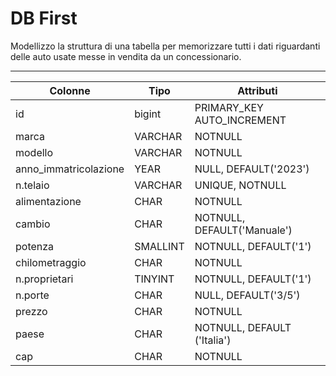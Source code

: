 # DB First
Modellizzo la struttura di una tabella per memorizzare tutti i dati riguardanti delle auto usate messe in vendita da un concessionario.

---

Colonne|Tipo|Attributi
---|---|---
id| bigint | PRIMARY_KEY AUTO_INCREMENT
marca| VARCHAR | NOTNULL
modello| VARCHAR | NOTNULL
anno_immatricolazione | YEAR | NULL, DEFAULT('2023')
n.telaio | VARCHAR | UNIQUE, NOTNULL
alimentazione | CHAR | NOTNULL
cambio | CHAR | NOTNULL, DEFAULT('Manuale')
potenza | SMALLINT | NOTNULL, DEFAULT('1')
chilometraggio | CHAR | NOTNULL 
n.proprietari | TINYINT | NOTNULL, DEFAULT('1')
n.porte | CHAR | NULL, DEFAULT('3/5')
prezzo | CHAR | NOTNULL
paese | CHAR | NOTNULL, DEFAULT ('Italia')
cap | CHAR | NOTNULL